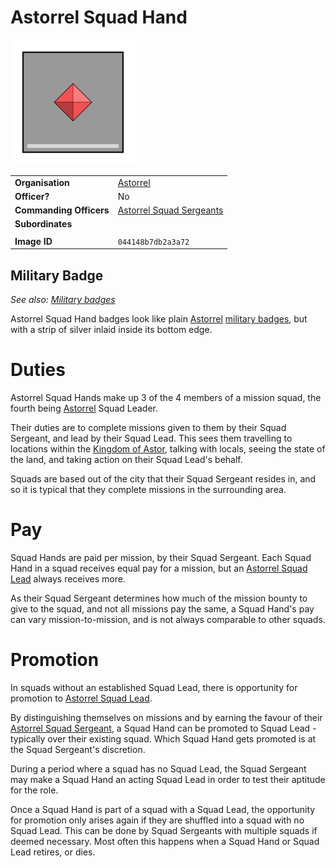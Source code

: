 # Astorrel Squad Hand

<img src="https://raw.githubusercontent.com/jesskelsall/astarus-images/main/symbols/044148b7db2a3a72.png" height="200" />

|||
| --- | --- |
| **Organisation** | [Astorrel](../astorrel.md) | rank.2
| **Officer?** | No |
| **Commanding Officers** | [Astorrel Squad Sergeants](astorrel-squad-sergeant.md) |
| **Subordinates** | |
|||
| **Image ID** | `044148b7db2a3a72` |


## Military Badge

*See also: [Military badges](../../../civilisations/kingdom-of-astor/military-badges.md)*

Astorrel Squad Hand badges look like plain [Astorrel](../astorrel.md) [military badges](../../../civilisations/kingdom-of-astor/military-badges.md), but with a strip of silver inlaid inside its bottom edge.

# Duties

Astorrel Squad Hands make up 3 of the 4 members of a mission squad, the fourth being [Astorrel](../astorrel.md) Squad Leader.

Their duties are to complete missions given to them by their Squad Sergeant, and lead by their Squad Lead. This sees them travelling to locations within the [Kingdom of Astor](../../../civilisations/kingdom-of-astor/kingdom-of-astor.md), talking with locals, seeing the state of the land, and taking action on their Squad Lead's behalf.

Squads are based out of the city that their Squad Sergeant resides in, and so it is typical that they complete missions in the surrounding area.

# Pay

Squad Hands are paid per mission, by their Squad Sergeant. Each Squad Hand in a squad receives equal pay for a mission, but an [Astorrel Squad Lead](astorrel-squad-lead.md) always receives more.

As their Squad Sergeant determines how much of the mission bounty to give to the squad, and not all missions pay the same, a Squad Hand's pay can vary mission-to-mission, and is not always comparable to other squads.

# Promotion

In squads without an established Squad Lead, there is opportunity for promotion to [Astorrel Squad Lead](astorrel-squad-lead.md).

By distinguishing themselves on missions and by earning the favour of their [Astorrel Squad Sergeant](astorrel-squad-sergeant.md), a Squad Hand can be promoted to Squad Lead - typically over their existing squad. Which Squad Hand gets promoted is at the Squad Sergeant's discretion.

During a period where a squad has no Squad Lead, the Squad Sergeant may make a Squad Hand an acting Squad Lead in order to test their aptitude for the role.

Once a Squad Hand is part of a squad with a Squad Lead, the opportunity for promotion only arises again if they are shuffled into a squad with no Squad Lead. This can be done by Squad Sergeants with multiple squads if deemed necessary. Most often this happens when a Squad Hand or Squad Lead retires, or dies.

